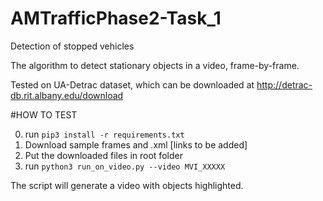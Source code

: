 # AMTrafficPhase2-Task_1
Detection of stopped vehicles

The algorithm to detect stationary objects in a video, frame-by-frame.

Tested on UA-Detrac dataset, which can be downloaded at
http://detrac-db.rit.albany.edu/download

#HOW TO TEST

0) run ```pip3 install -r requirements.txt```
1) Download sample frames and .xml [links to be added]
2) Put the downloaded files in root folder
3) run ```python3 run_on_video.py --video MVI_XXXXX```

The script will generate a video with objects highlighted.